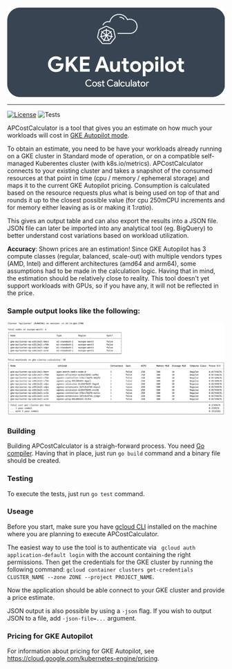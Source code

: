 ![APCostCalculator](assets/logo-apcc.png)
***
[![License](https://img.shields.io/badge/License-Apache_2.0-blue.svg)](https://opensource.org/licenses/Apache-2.0) ![Tests](https://github.com/GoogleCloudPlatform/autopilot-cost-calculator/actions/workflows/test.yaml/badge.svg)

APCostCalculator is a tool that gives you an estimate on how much your workloads will cost in [GKE Autopilot mode](https://cloud.google.com/kubernetes-engine/docs/concepts/autopilot-overview). 

To obtain an estimate, you need to be have your workloads already running on a GKE cluster in Standard mode of operation, or on a compatible self-managed Kuberentes cluster (with k8s.io/metrics). APCostCalculator connects to your existing cluster and takes a snapshot of the consumed resources at that point in time (cpu / memory / ephemeral storage) and maps it to the current GKE Autopilot pricing. Consumption is calculated based on the resource requests plus what is being used on top of that and rounds it up to the closest possible value (for cpu 250mCPU increments and for memory either leaving as is or making it 1:_ratio_).

This gives an output table and can also export the results into a JSON file. JSON file can later be imported into any analytical tool (eg. BigQuery) to better understand cost variations based on workload utilization.

**Accuracy**: Shown prices are an estimation! Since GKE Autopilot has 3 compute classes (regular, balanced, scale-out) with multiple vendors types (AMD, Intel) and different architectures (amd64 and arm64), some assumptions had to be made in the calculation logic. Having that in mind, the estimation should be relatively close to reality. This tool doesn't yet support workloads with GPUs, so if you have any, it will not be reflected in the price.

### Sample output looks like the following:

![APCostCalculator-Console-Output](assets/sample-output.png)

### Building

Building APCostCalculator is a straigh-forward process. You need [Go compiler](https://go.dev/doc/install). Having that in place, just run `go build` command and a binary file should be created.

### Testing

To execute the tests, just run `go test` command.

### Useage

Before you start, make sure you have [gcloud CLI](https://cloud.google.com/sdk/docs/install) installed on the machine where you are planning to execute APCostCalculator.

The easiest way to use the tool is to authenticate via ` gcloud auth application-default login` with the account containing the right permissions. Then get the credentials for the GKE cluster by running the following command: `gcloud container clusters get-credentials CLUSTER_NAME --zone ZONE --project PROJECT_NAME`.

Now the application should be able connect to your GKE cluster and provide a price estimate.

JSON output is also possible by using a `-json` flag. If you wish to output JSON to a file, add `-json-file=...` argument.

### Pricing for GKE Autopilot

For information about pricing for GKE Autopilot, see https://cloud.google.com/kubernetes-engine/pricing.
